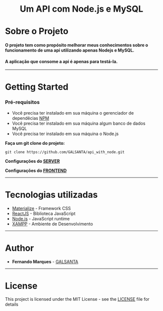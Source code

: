 <h1 align="center"><strong>Um API com Node.js e MySQL</strong></h1>

# Sobre o Projeto

#### O projeto tem como propósito melhorar meus conhecimentos sobre o funcionamento de uma api utilizando apenas Nodejs e MySQL. 
#### A aplicação que consome a api é apenas para testá-la.
---

# Getting Started

### Pré-requisitos

* Você precisa ter instalado em sua máquina o gerenciador de dependêcias [NPM](https://www.npmjs.com/get-npm)
* Você precisa ter instalado em sua máquina algum banco de dados MySQL
* Você precisa ter instalado em sua máquina o Node.js


<b>Faça um git clone do projeto: </b>

```
git clone https://github.com/GALSANTA/api_with_node.git
```

<b>Configurações do [SERVER](https://github.com/GALSANTA/api_with_node/blob/master/server/README.md)</b> 

<b>Configurações do [FRONTEND](https://github.com/GALSANTA/api_with_node/blob/master/web/README.md)</b> 

---

# Tecnologias utilizadas

* [Materialize](https://materializecss.com/getting-started.html) - Framework CSS
* [ReactJS](https://pt-br.reactjs.org/docs/create-a-new-react-app.html) -  Biblioteca JavaScript
* [Node.js](https://nodejs.org/en/) - JavaScript runtime
* [XAMPP](https://www.apachefriends.org/pt_br/index.html) -  Ambiente de Desenvolvimento

---

# Author

* **Fernando Marques**  - [GALSANTA](https://github.com/GALSANTA)

---

# License

This project is licensed under the MIT License - see the [LICENSE](https://opensource.org/licenses/MIT) file for details

